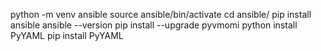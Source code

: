 python -m venv ansible
source ansible/bin/activate
cd ansible/
pip install ansible
ansible --version
pip install --upgrade pyvmomi
python install PyYAML
pip install PyYAML

